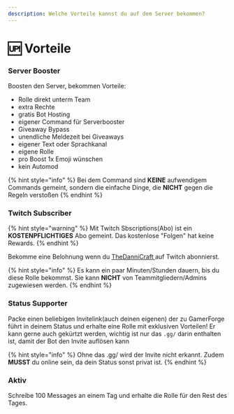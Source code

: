 ```yaml
---
description: Welche Vorteile kannst du auf dem Server bekommen?
---
```


# 🆙 Vorteile

### Server Booster

Boosten den Server, bekommen Vorteile:

* Rolle direkt unterm Team
* extra Rechte
* gratis Bot Hosting
* eigener Command für Serverbooster
* Giveaway Bypass
* unendliche Meldezeit bei Giveaways
* eigener Text oder Sprachkanal
* eigene Rolle
* pro Boost 1x Emoji wünschen
* kein Automod

{% hint style="info" %}
Bei dem Command sind **KEINE** aufwendigem Commands gemeint, sondern die einfache Dinge, die **NICHT** gegen die Regeln verstoßen
{% endhint %}

### Twitch Subscriber

{% hint style="warning" %}
Mit Twitch Sbscriptions(Abo) ist ein **KOSTENPFLICHTIGES** Abo gemeint. Das kostenlose "Folgen" hat keine Rewards.
{% endhint %}

Bekomme eine Belohnung wenn du [TheDanniCraft ](https://twitch.tv/thedannicraft)auf Twitch abonnierst.

{% hint style="info" %}
Es kann ein paar Minuten/Stunden dauern, bis du diese Rolle bekommst. Sie kann **NICHT** von Teammitgliedern/Admins zugewiesen werden.
{% endhint %}

### Status Supporter

Packe einen beliebigen Invitelink(auch deinen eigenen) der zu GamerForge führt in deinem Status und erhalte eine Rolle mit exklusiven Vorteilen! Er kann gerne auch gekürtzt werden, wichtig ist nur das `.gg/` darin enthalten ist, damit der Bot den Invite auflösen kann

{% hint style="info" %}
Ohne das .gg/ wird der Invite nicht erkannt. Zudem **MUSST** du online sein, da dein Status sonst privat ist.
{% endhint %}

### Aktiv

Schreibe 100 Messages an einem Tag und erhalte die Rolle für den Rest des Tages.

